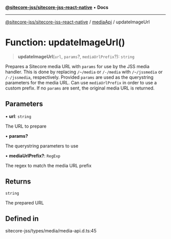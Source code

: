[**@sitecore-jss/sitecore-jss-react-native**](../../../README.md) • **Docs**

***

[@sitecore-jss/sitecore-jss-react-native](../../../README.md) / [mediaApi](../README.md) / updateImageUrl

# Function: updateImageUrl()

> **updateImageUrl**(`url`, `params`?, `mediaUrlPrefix`?): `string`

Prepares a Sitecore media URL with `params` for use by the JSS media handler.
This is done by replacing `/~/media` or `/-/media` with `/~/jssmedia` or `/-/jssmedia`, respectively.
Provided `params` are used as the querystring parameters for the media URL.
Can use `mediaUrlPrefix` in order to use a custom prefix.
If no `params` are sent, the original media URL is returned.

## Parameters

• **url**: `string`

The URL to prepare

• **params?**

The querystring parameters to use

• **mediaUrlPrefix?**: `RegExp`

The regex to match the media URL prefix

## Returns

`string`

The prepared URL

## Defined in

sitecore-jss/types/media/media-api.d.ts:45

